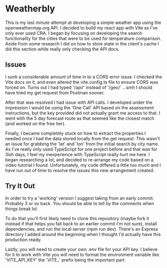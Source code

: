 
# Weatherbly

This is my last *minute* attempt at developing a simple weather app using the openweathermap.org API.
I decided to build my react app with Vite as I've only ever used CRA. I began by focusing on developing the search functionality for the cities that were to be used for temperature comparison. Aside from some research I did on how to store state in the client's cache I did this section while really only checking the API docs. 

## Issues ##

I sunk a considerable amount of time in to a CORS error issue. I checked the Vite docs on it, and even altered the vite.config.ts file to ensure CORS was forced on. Turns out I had typed '/api/' instead of '/geo/' ...smh I should have tried my get request from Postman sooner.

After that was resolved I had issue with API calls. I developed under the impression I would be using the 'One Call' API based on the assessment instructions, but the key provided did not actually grant me access to that. I went with the 5 day forecast route as that seemed like the closest match (and worked on the free tier). 

Finally, I became completely stuck on how to extract the properties I needed once I had the data stored locally from the get request. This wasn't an issue for grabbing the 'lat' and 'lon' from the initial search by city name. As I've really only used TypeScript for one project before and that was for 3ish days, I feel my inexperience with TypeScript really hurt me here. I began researching a lot, and decided to re-arrange my code based on a video tutorial I found. Unfortunately, my code differed a little too much and I have run out of time to resolve the issues this new arrangement created. 

## Try It Out ##

In order to try a 'working' version I suggest taking from an early commit. Probably 3 or so back. You should be able to tell by the comments when things break lol.

To do that you'll first likely need to clone this repository (maybe fork it instead if that helps you fall back to an earlier commit I'm not sure), install dependencies, and run the local server (npm run dev). There's an Express directory I added around the beginning when I thought I'd actually have this production ready.

Lastly, you will need to create your own .env file for your API key. I believe for it to work with Vite you will need to format the environment variable like 'VITE_API_KEY' the 'VITE_' prefix being the important part.